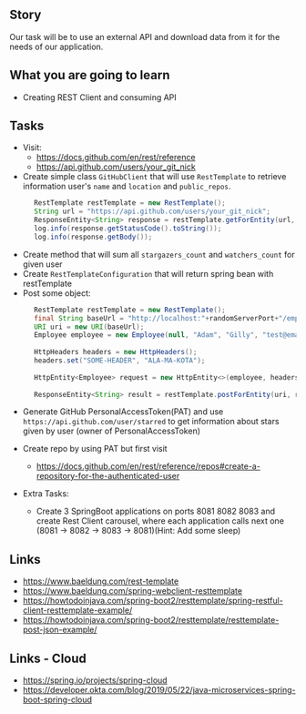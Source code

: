 ## Story
Our task will be to use an external API and download data from it for the needs of our application.

## What you are going to learn
- Creating REST Client and consuming API

## Tasks
- Visit:
    - https://docs.github.com/en/rest/reference
    - https://api.github.com/users/your_git_nick
- Create simple class `GitHubClient` that will use `RestTemplate` to retrieve information user's `name` and `location` and `public_repos`.

```java
      RestTemplate restTemplate = new RestTemplate();
      String url = "https://api.github.com/users/your_git_nick";
      ResponseEntity<String> response = restTemplate.getForEntity(url, String.class);
      log.info(response.getStatusCode().toString());
      log.info(response.getBody());
```  

- Create method that will sum all `stargazers_count` and `watchers_count` for given user
- Create `RestTemplateConfiguration` that will return spring bean with restTemplate
- Post some object:
```java
      RestTemplate restTemplate = new RestTemplate();
      final String baseUrl = "http://localhost:"+randomServerPort+"/employees/";
      URI uri = new URI(baseUrl);
      Employee employee = new Employee(null, "Adam", "Gilly", "test@email.com");
      
      HttpHeaders headers = new HttpHeaders();
      headers.set("SOME-HEADER", "ALA-MA-KOTA");
      
      HttpEntity<Employee> request = new HttpEntity<>(employee, headers);
      
      ResponseEntity<String> result = restTemplate.postForEntity(uri, request, String.class);
```
- Generate GitHub PersonalAccessToken(PAT) and use `https://api.github.com/user/starred` to get information about stars given by user (owner of PersonalAccessToken)
- Create repo by using PAT but first visit
    - https://docs.github.com/en/rest/reference/repos#create-a-repository-for-the-authenticated-user
  
- Extra Tasks:
  - Create 3 SpringBoot applications on ports 8081 8082 8083 and create Rest Client carousel, where 
  each application calls next one  (8081 -> 8082 -> 8083 -> 8081)(Hint: Add some sleep)

## Links
- https://www.baeldung.com/rest-template
- https://www.baeldung.com/spring-webclient-resttemplate
- https://howtodoinjava.com/spring-boot2/resttemplate/spring-restful-client-resttemplate-example/
- https://howtodoinjava.com/spring-boot2/resttemplate/resttemplate-post-json-example/
## Links - Cloud
- https://spring.io/projects/spring-cloud
- https://developer.okta.com/blog/2019/05/22/java-microservices-spring-boot-spring-cloud
